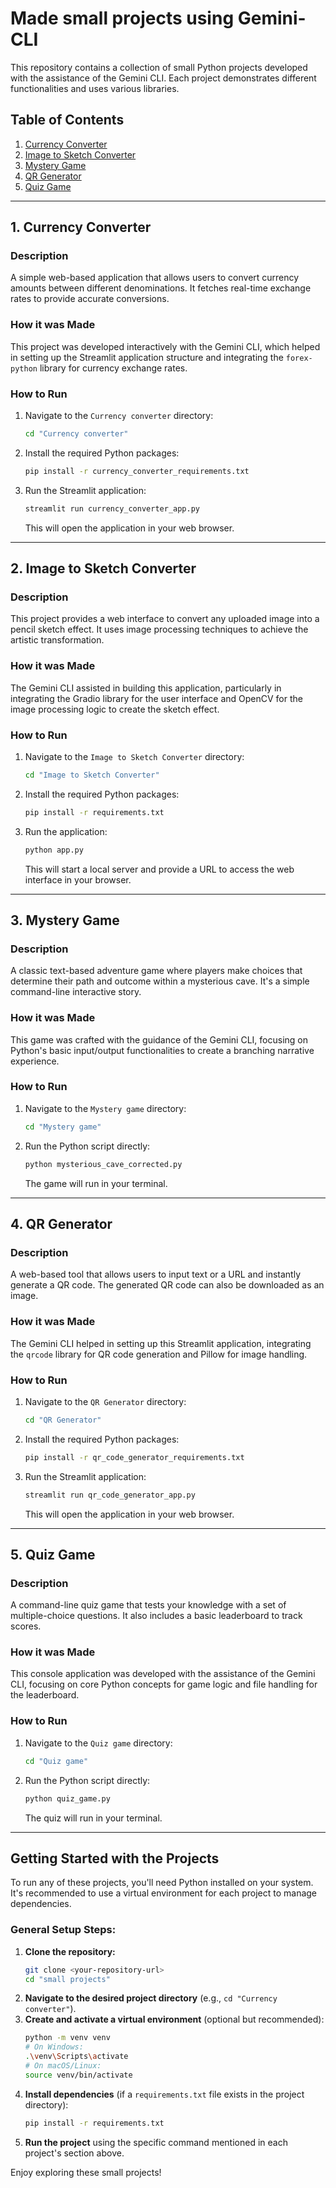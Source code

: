 # Made small projects using Gemini-CLI

This repository contains a collection of small Python projects developed with the assistance of the Gemini CLI. Each project demonstrates different functionalities and uses various libraries.

## Table of Contents
1.  [Currency Converter](#currency-converter)
2.  [Image to Sketch Converter](#image-to-sketch-converter)
3.  [Mystery Game](#mystery-game)
4.  [QR Generator](#qr-generator)
5.  [Quiz Game](#quiz-game)

---

## 1. Currency Converter

### Description
A simple web-based application that allows users to convert currency amounts between different denominations. It fetches real-time exchange rates to provide accurate conversions.

### How it was Made
This project was developed interactively with the Gemini CLI, which helped in setting up the Streamlit application structure and integrating the `forex-python` library for currency exchange rates.

### How to Run
1.  Navigate to the `Currency converter` directory:
    ```bash
    cd "Currency converter"
    ```
2.  Install the required Python packages:
    ```bash
    pip install -r currency_converter_requirements.txt
    ```
3.  Run the Streamlit application:
    ```bash
    streamlit run currency_converter_app.py
    ```
    This will open the application in your web browser.

---

## 2. Image to Sketch Converter

### Description
This project provides a web interface to convert any uploaded image into a pencil sketch effect. It uses image processing techniques to achieve the artistic transformation.

### How it was Made
The Gemini CLI assisted in building this application, particularly in integrating the Gradio library for the user interface and OpenCV for the image processing logic to create the sketch effect.

### How to Run
1.  Navigate to the `Image to Sketch Converter` directory:
    ```bash
    cd "Image to Sketch Converter"
    ```
2.  Install the required Python packages:
    ```bash
    pip install -r requirements.txt
    ```
3.  Run the application:
    ```bash
    python app.py
    ```
    This will start a local server and provide a URL to access the web interface in your browser.

---

## 3. Mystery Game

### Description
A classic text-based adventure game where players make choices that determine their path and outcome within a mysterious cave. It's a simple command-line interactive story.

### How it was Made
This game was crafted with the guidance of the Gemini CLI, focusing on Python's basic input/output functionalities to create a branching narrative experience.

### How to Run
1.  Navigate to the `Mystery game` directory:
    ```bash
    cd "Mystery game"
    ```
2.  Run the Python script directly:
    ```bash
    python mysterious_cave_corrected.py
    ```
    The game will run in your terminal.

---

## 4. QR Generator

### Description
A web-based tool that allows users to input text or a URL and instantly generate a QR code. The generated QR code can also be downloaded as an image.

### How it was Made
The Gemini CLI helped in setting up this Streamlit application, integrating the `qrcode` library for QR code generation and Pillow for image handling.

### How to Run
1.  Navigate to the `QR Generator` directory:
    ```bash
    cd "QR Generator"
    ```
2.  Install the required Python packages:
    ```bash
    pip install -r qr_code_generator_requirements.txt
    ```
3.  Run the Streamlit application:
    ```bash
    streamlit run qr_code_generator_app.py
    ```
    This will open the application in your web browser.

---

## 5. Quiz Game

### Description
A command-line quiz game that tests your knowledge with a set of multiple-choice questions. It also includes a basic leaderboard to track scores.

### How it was Made
This console application was developed with the assistance of the Gemini CLI, focusing on core Python concepts for game logic and file handling for the leaderboard.

### How to Run
1.  Navigate to the `Quiz game` directory:
    ```bash
    cd "Quiz game"
    ```
2.  Run the Python script directly:
    ```bash
    python quiz_game.py
    ```
    The quiz will run in your terminal.

---

## Getting Started with the Projects

To run any of these projects, you'll need Python installed on your system. It's recommended to use a virtual environment for each project to manage dependencies.

### General Setup Steps:

1.  **Clone the repository:**
    ```bash
    git clone <your-repository-url>
    cd "small projects"
    ```
2.  **Navigate to the desired project directory** (e.g., `cd "Currency converter"`).
3.  **Create and activate a virtual environment** (optional but recommended):
    ```bash
    python -m venv venv
    # On Windows:
    .\venv\Scripts\activate
    # On macOS/Linux:
    source venv/bin/activate
    ```
4.  **Install dependencies** (if a `requirements.txt` file exists in the project directory):
    ```bash
    pip install -r requirements.txt
    ```
5.  **Run the project** using the specific command mentioned in each project's section above.

Enjoy exploring these small projects!
